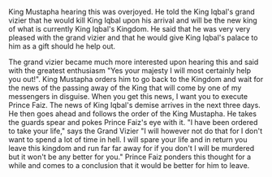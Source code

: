 King Mustapha hearing this was overjoyed. He told the King Iqbal's grand vizier that he would kill King Iqbal upon his arrival and will be the new king of what is currently King Iqbal's Kingdom. He said that he was very very pleased with the grand vizier and that he would give King Iqbal's palace to him as a gift should he help out.

The grand vizier became much more interested upon hearing this and said with the greatest enthusiasm "Yes your majesty I will most certainly help you out!". King Mustapha orders him to go back to the Kingdom and wait for the news of the passing away of the King that will come by one of my messengers in disguise. When you get this news, I want you to execute Prince Faiz. The news of King Iqbal's demise arrives in the next three days. He then goes ahead and follows the order of the King Mustapha. He takes the guards spear and pokes Prince Faiz's eye with it. "I have been ordered to take your life," says the Grand Vizier "I will however not do that for I don't want to spend a lot of time in hell. I will spare your life and in return you leave this kingdom and run far far away for if you don't I will be murdered but it won't be any better for you." Prince Faiz ponders this thought for a while and comes to a conclusion that it would be better for him to leave.
